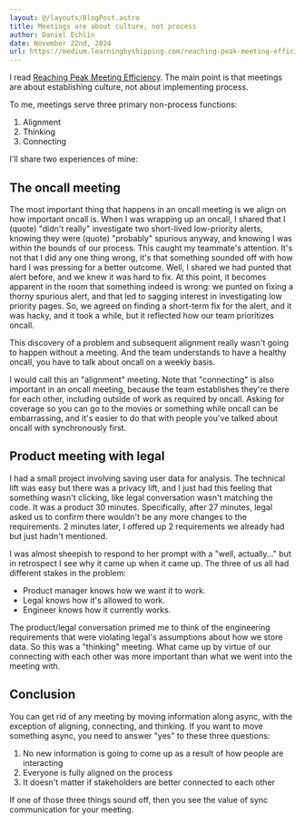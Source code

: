 ```yaml
---
layout: @/layouts/BlogPost.astro
title: Meetings are about culture, not process
author: Daniel Echlin
date: November 22nd, 2024
url: https://medium.learningbyshipping.com/reaching-peak-meeting-efficiency-f8e47c93317a
---
```


I read [Reaching Peak Meeting Efficiency](https://medium.learningbyshipping.com/reaching-peak-meeting-efficiency-f8e47c93317a). The main point is that meetings are about establishing culture, not about implementing process.

To me, meetings serve three primary non-process functions:

1. Alignment
2. Thinking
3. Connecting


I'll share two experiences of mine:

## The oncall meeting

The most important thing that happens in an oncall meeting is we align on how important oncall is. When I was wrapping up an oncall, I shared that I (quote) "didn't really" investigate two short-lived low-priority alerts, knowing they were (quote) "probably" spurious anyway, and knowing I was within the bounds of our process. This caught my teammate's attention. It's not that I did any one thing wrong, it's that something sounded off with how hard I was pressing for a better outcome. Well, I shared we had punted that alert before, and we knew it was hard to fix. At this point, it becomes apparent in the room that something indeed is wrong: we punted on fixing a thorny spurious alert, and that led to sagging interest in investigating low priority pages. So, we agreed on finding a short-term fix for the alert, and it was hacky, and it took a while, but it reflected how our team prioritizes oncall.

This discovery of a problem and subsequent alignment really wasn't going to happen without a meeting. And the team understands to have a healthy oncall, you have to talk about oncall on a weekly basis.

I would call this an "alignment" meeting. Note that "connecting" is also important in an oncall meeting, because the team establishes they're there for each other, including outside of work as required by oncall. Asking for coverage so you can go to the movies or something while oncall can be embarrassing, and it's easier to do that with people you've talked about oncall with synchronously first.

## Product meeting with legal

I had a small project involving saving user data for analysis. The technical lift was easy but there was a privacy lift, and I just had this feeling that something wasn't clicking, like legal conversation wasn't matching the code. It was a product 30 minutes. Specifically, after 27 minutes, legal asked us to confirm there wouldn't be any more changes to the requirements. 2 minutes later, I offered up 2 requirements we already had but just hadn't mentioned.

I was almost sheepish to respond to her prompt with a "well, actually..." but in retrospect I see why it came up when it came up. The three of us all had different stakes in the problem:

* Product manager knows how we want it to work.
* Legal knows how it's allowed to work.
* Engineer knows how it currently works.

The product/legal conversation primed me to think of the engineering requirements that were violating legal's assumptions about how we store data. So this was a "thinking" meeting. What came up by virtue of our connecting with each other was more important than what we went into the meeting with.

## Conclusion

You can get rid of any meeting by moving information along async, with the exception of aligning, connecting, and thinking. If you want to move something async, you need to answer "yes" to these three questions:

1. No new information is going to come up as a result of how people are interacting
2. Everyone is fully aligned on the process
3. It doesn't matter if stakeholders are better connected to each other

If one of those three things sound off, then you see the value of sync communication for your meeting.

